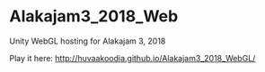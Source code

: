 # Alakajam3_2018_Web
Unity WebGL hosting for Alakajam 3, 2018 

Play it here: http://huvaakoodia.github.io/Alakajam3_2018_WebGL/
